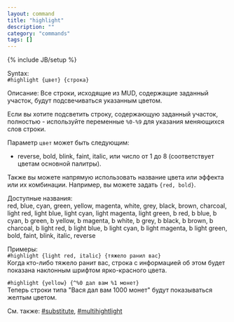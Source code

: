 ```yaml
---
layout: command
title: "highlight"
description: ""
category: "commands"
tags: []
---
```

{% include JB/setup %}

Syntax:  
`#highlight {цвет} {строка}`

Описание: Все строки, исходящие из MUD, содержащие заданный участок, будут подсвечиваться указанным цветом.

Если вы хотите подсветить строку, содержающую заданный участок, полностью - используйте переменные `%0-%9` для указания меняющихся слов строки.

Параметр `цвет` может быть следующим:  
- reverse, bold, blink, faint, italic, или число от 1 до 8 (соответствует цветам основной палитры).

Также вы можете напрямую использовать название цвета или эффекта или их комбинации. Например, вы можете задать `{red, bold}`.

Доступные названия:  
red, blue, cyan, green, yellow, magenta, white, grey, black, brown, charcoal, light red, light blue, light cyan, light magenta, light green, b red, b blue, b cyan, b green, b yellow, b magenta, b white, b grey, b black, b brown, b charcoal, b light red, b light blue, b light cyan, b light magenta, b light green, bold, faint, blink, italic, reverse

Примеры:  
`#highlight {light red, italic} {тяжело ранил вас}`  
Когда кто-либо тяжело ранит вас, строка с информацией об этом будет показана наклонным шрифтом ярко-красного цвета.

`#highlight {yellow} {^%0 дал вам %1 монет}`  
Теперь строки типа "Вася дал вам 1000 монет" будут показываться желтым цветом.

См. также: [#substitute](#substitute), [#multihightlight](#multihightlight)

